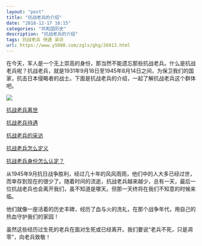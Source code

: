 ```yaml
---
layout: "post"
title: "抗战老兵的介绍"
date: "2018-12-17 16:15"
categories: "共和国历史"
description: "抗战老兵的介绍"
tags: 抗战老兵 待遇 采访
url: https://www.y5000.com/zgls/ghg/26913.html
---
```






在今天，军人是一个无上崇高的身份，那当然不能遗忘那些抗战老兵。什么是抗战老兵呢？抗战老兵，就是1931年9月18日至1945年8月14日之间，为保卫我们的国家，抗击日本侵略者的战士。下面是抗战老兵的介绍，一起了解抗战老兵这个群体吧。

![](https://img.y5000.com/uploads/allimg/171222/13-1G2221K254435.jpg)

[抗战老兵离世](https://www.y5000.com/plus/view.php?aid=26894)

[抗战老兵待遇 ](https://www.y5000.com/plus/view.php?aid=26892)

[抗战老兵的采访](https://www.y5000.com/zgls/26893.html)

[抗战老兵怎么定义](https://https://www.y5000.com/plus/view.php?aid=26890)

[抗战老兵身份怎么认定？](https://https://www.y5000.com/zgls/26891.html)

从1945年9月抗日战争胜利，经过几十年的风风雨雨，他们中的人大多已经过世，而幸存到现在的很少了。随着时间的流逝，抗战老兵越来越少，总有一天，最后一位抗战老兵也会离开我们，虽不知道是哪天。但那一天终将在我们不知意的时候来临。

他们就像一座活着的历史丰碑，经历了血与火的洗礼，在那个战争年代，用自己的热血守护我们的家园！

虽然这些经历过生死的老兵在面对生死或已经离开。我们要说“老兵不死，只是凋零”，向老兵致敬！
